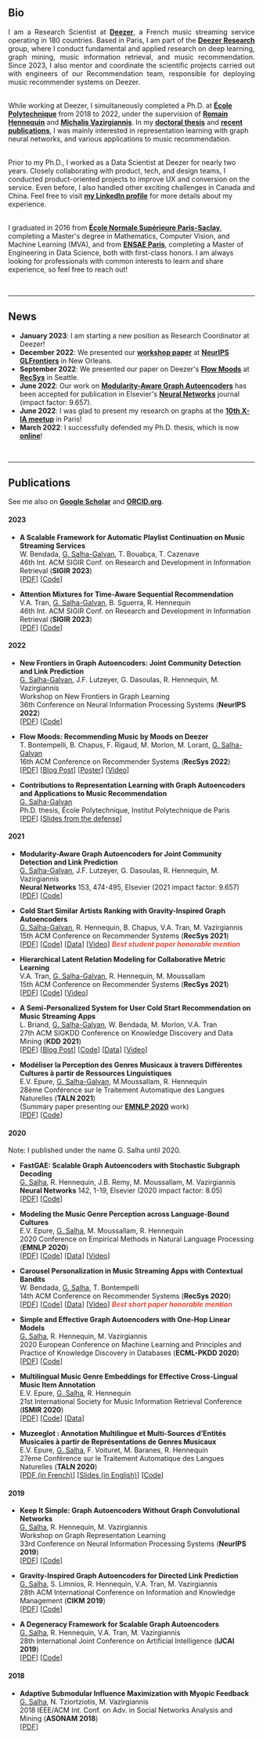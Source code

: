 ## Bio


<p style="text-align:justify">I am a Research Scientist at <a href="https://deezer.com/" target="_blank"><b>Deezer</b></a>, a French music streaming service operating in 180 countries. Based in Paris, I am part of the <a href="https://research.deezer.com/" target="_blank"><b>Deezer Research</b></a> group, where I conduct fundamental and applied research on deep learning, graph mining, music information retrieval, and music recommendation. Since 2023, I also mentor and coordinate the scientific projects carried out with engineers of our Recommendation team, responsible for deploying music recommender systems on Deezer.<br><br>

While working at Deezer, I simultaneously completed a Ph.D. at <a href="https://www.polytechnique.edu/en" target="_blank"><b>École Polytechnique</b></a> from 2018 to 2022, under the supervision of <a href="https://scholar.google.fr/citations?user=e-aOrHAAAAAJ" target="_blank"><b>Romain Hennequin</b></a> and <a href="https://scholar.google.fr/citations?user=aWGJYcMAAAAJ" target="_blank"><b>Michalis Vazirgiannis</b></a>. In my <a href="https://guillaumesalhagalvan.com/doc/phdthesis_gsalhagalvan.pdf" target="_blank"><b>doctoral thesis</b></a> and <a href="https://scholar.google.fr/citations?hl=fr&authuser=1&user=BFT8u-oAAAAJ" target="_blank"><b>recent publications</b></a>, I was mainly interested in representation learning with graph neural networks, and various applications to music recommendation. <br><br>

Prior to my Ph.D., I worked as a Data Scientist at Deezer for nearly two years. Closely collaborating with product, tech, and design teams, I conducted product-oriented projects to improve UX and conversion on the service. Even before, I also handled other exciting challenges in Canada and China.
Feel free to visit <a href="https://www.linkedin.com/in/guillaumesalhagalvan/" target="_blank"><b>my LinkedIn profile</b></a> for more details about my experience. <br><br>  
  
I graduated in 2016 from <a href="https://www.master-mva.com/" target="_blank"><b>École Normale Supérieure Paris-Saclay</b></a>, completing a Master's degree in Mathematics, Computer Vision, and Machine Learning (MVA), and from <a href="https://www.ensae.fr/en/" target="_blank"><b>ENSAE Paris</b></a>, completing a Master of Engineering in Data Science, both with first-class honors. I am always looking for professionals with common interests to learn and share experience, so feel free to reach out! </p>

<br>

---



## News

- **January 2023**: I am starting a new position as Research Coordinator at Deezer!
- **December 2022**: We presented our **<a href="https://arxiv.org/pdf/2211.08972.pdf" target="_blank">workshop paper</a>** at **<a href="https://glfrontiers.github.io/" target="_blank">NeurIPS GLFrontiers</a>** in New Orleans.
- **September 2022**: We presented our paper on Deezer's **<a href="https://www.deezer-blog.com/press/flow-moods/" target="_blank">Flow Moods</a>** at **<a href="https://recsys.acm.org/recsys22/" target="_blank">RecSys</a>** in Seattle.
- **June 2022**: Our work on **<a href="https://arxiv.org/pdf/2202.00961.pdf" target="_blank">Modularity-Aware Graph Autoencoders</a>** has been accepted for publication in Elsevier's **<a href="https://www.journals.elsevier.com/neural-networks" target="_blank">Neural Networks</a>** journal (impact factor: 9.657).
- **June 2022**: I was glad to present my research on graphs at the **<a href="https://twitter.com/researchdeezer/status/1534884094462640128" target="_blank">10th X-IA meetup</a>** in Paris!
- **March 2022**: I successfully defended my Ph.D. thesis, which is now **<a href="https://guillaumesalhagalvan.com/doc/phdthesis_gsalhagalvan.pdf" target="_blank">online</a>**!

<br>

---

## Publications

See me also on **<a href="https://scholar.google.fr/citations?hl=fr&authuser=1&user=BFT8u-oAAAAJ" target="_blank">Google Scholar</a>** and **<a href="https://orcid.org/0000-0002-2452-1041" target="_blank">ORCID.org</a>**.

#### 2023


- **A Scalable Framework for Automatic Playlist Continuation on Music Streaming Services**<br>
W. Bendada, <ins>G. Salha-Galvan</ins>, T. Bouabça, T. Cazenave <br>
46th Int. ACM SIGIR Conf. on Research and Development in Information Retrieval (**SIGIR 2023**) <br>
[<a href="https://guillaumesalhagalvan.com/doc/sigir2023-apc.pdf" target="_blank">PDF</a>] [<a href="https://github.com/deezer/APC-RTA" target="_blank">Code</a>]

- **Attention Mixtures for Time-Aware Sequential Recommendation**<br>
V.A. Tran, <ins>G. Salha-Galvan</ins>, B. Sguerra, R. Hennequin <br>
46th Int. ACM SIGIR Conf. on Research and Development in Information Retrieval (**SIGIR 2023**) <br>
[<a href="https://arxiv.org/pdf/2304.08158.pdf" target="_blank">PDF</a>] [<a href="https://github.com/deezer/sigir23-mojito" target="_blank">Code</a>]



#### 2022

- **New Frontiers in Graph Autoencoders: Joint Community Detection and Link Prediction**<br>
<ins>G. Salha-Galvan</ins>, J.F. Lutzeyer, G. Dasoulas, R. Hennequin,  M. Vazirgiannis <br>
Workshop on New Frontiers in Graph Learning <br> 36th Conference on Neural Information Processing Systems (**NeurIPS 2022**) <br>
[<a href="https://arxiv.org/pdf/2211.08972.pdf" target="_blank">PDF</a>] [<a href="https://github.com/GuillaumeSalhaGalvan/modularity_aware_gae" target="_blank">Code</a>]


- **Flow Moods: Recommending Music by Moods on Deezer**<br>
 T. Bontempelli, B. Chapus, F. Rigaud, M. Morlon, M. Lorant, <ins>G. Salha-Galvan</ins> <br> 
 16th ACM Conference on Recommender Systems (**RecSys 2022**) <br>
[<a href="https://arxiv.org/pdf/2207.11229.pdf" target="_blank">PDF</a>]
[<a href="https://deezer.io/how-deezer-built-the-first-emotional-ai-a2ad1ffc7294" target="_blank">Blog Post</a>]
[<a href="https://guillaumesalhagalvan.com/doc/poster_flowmoods_recsys2022.pdf" target="_blank">Poster</a>]
[<a href="https://youtu.be/hqfU36-NX7g" target="_blank">Video</a>]
 


- **Contributions to Representation Learning with Graph Autoencoders and Applications to Music Recommendation**<br>
 <ins>G. Salha-Galvan</ins> <br> 
 Ph.D. thesis, École Polytechnique, Institut Polytechnique de Paris <br> [<a href="https://guillaumesalhagalvan.com/doc/phdthesis_gsalhagalvan.pdf" target="_blank">PDF</a>] [<a href="https://drive.google.com/file/d/1IW4GEhmiYkmliNkYGr5M7ysgzjwL0Fqk/view" target="_blank">Slides from the defense</a>]
 
 
#### 2021

- **Modularity-Aware Graph Autoencoders for Joint Community Detection and Link Prediction**<br>
 <ins>G. Salha-Galvan</ins>, J.F. Lutzeyer, G. Dasoulas, R. Hennequin,  M. Vazirgiannis <br> 
**Neural Networks** 153, 474-495, Elsevier (2021 impact factor: 9.657) <br> [<a href="https://arxiv.org/pdf/2202.00961.pdf" target="_blank">PDF</a>] [<a href="https://github.com/GuillaumeSalhaGalvan/modularity_aware_gae" target="_blank">Code</a>]

- **Cold Start Similar Artists Ranking with Gravity-Inspired Graph Autoencoders** <br>
<ins>G. Salha-Galvan</ins>, R. Hennequin, B. Chapus, V.A. Tran, M. Vazirgiannis <br>
15th ACM Conference on Recommender Systems (**RecSys 2021**) <br>
[<a href="https://arxiv.org/pdf/2108.01053.pdf" target="_blank">PDF</a>] 
[<a href="https://github.com/deezer/similar_artists_ranking" target="_blank">Code</a>] 
[<a href="https://github.com/deezer/similar_artists_ranking/tree/main/data" target="_blank">Data</a>] [<a href="https://youtu.be/rmuMEtDlteg" target="_blank">Video</a>] <strong><i style="color:#e74d3c">Best student paper honorable mention</i></strong>

- **Hierarchical Latent Relation Modeling for Collaborative Metric Learning** <br>
V.A. Tran, <ins>G. Salha-Galvan</ins>, R. Hennequin, M. Moussallam <br>
15th ACM Conference on Recommender Systems (**RecSys 2021**)<br>
[<a href="https://arxiv.org/pdf/2108.04655.pdf" target="_blank">PDF</a>] [<a href="https://github.com/deezer/recsys21-hlr" target="_blank">Code</a>] [<a href="https://youtu.be/fQfnugJd8rY" target="_blank">Video</a>]

- **A Semi-Personalized System for User Cold Start Recommendation on Music Streaming Apps** <br> L. Briand, <ins>G. Salha-Galvan</ins>, W. Bendada, M. Morlon, V.A. Tran <br> 27th ACM SIGKDD Conference on Knowledge Discovery and Data Mining (**KDD 2021**) <br> 
[<a href="https://arxiv.org/pdf/2106.03819.pdf" target="_blank">PDF</a>]
[<a href="https://deezer.io/recommending-music-to-new-users-182263648b82" target="_blank">Blog Post</a>]
[<a href="https://github.com/deezer/semi_perso_user_cold_start" target="_blank">Code</a>] [<a href="https://zenodo.org/record/5121674#.YP_OLxMza3I" target="_blank">Data</a>] [<a href="https://dl.acm.org/doi/10.1145/3447548.3467110#sec-supp" target="_blank">Video</a>]

- **Modéliser la Perception des Genres Musicaux à travers Différentes Cultures à partir de Ressources Linguistiques** <br> E.V. Epure, <ins>G. Salha-Galvan</ins>, M.Moussallam, R. Hennequin <br> 28ème Conférence sur le Traitement Automatique des Langues Naturelles (**TALN 2021**) <br> (Summary paper presenting our **<a href="https://arxiv.org/pdf/2010.06325.pdf" target="_blank">EMNLP 2020</a>** work)  <br> [<a href="https://hal.archives-ouvertes.fr/hal-03265881/document" target="_blank">PDF</a>] [<a href="https://github.com/deezer/CrossCulturalMusicGenrePerception" target="_blank">Code</a>]



#### 2020

Note: I published under the name G. Salha until 2020.

- **FastGAE: Scalable Graph Autoencoders with Stochastic Subgraph Decoding**<br> <ins>G. Salha</ins>, R. Hennequin, J.B. Remy, M. Moussallam, M. Vazirgiannis <br> **Neural Networks** 142, 1-19, Elsevier (2020 impact factor: 8.05) <br> [<a href="https://arxiv.org/pdf/2002.01910.pdf" target="_blank">PDF</a>] [<a href="https://github.com/deezer/fastgae" target="_blank">Code</a>]

- **Modeling the Music Genre Perception across Language-Bound Cultures**<br> E.V. Epure, <ins>G. Salha</ins>, M. Moussallam, R. Hennequin <br> 2020 Conference on Empirical Methods in Natural Language Processing (**EMNLP 2020**) <br> [<a href="https://arxiv.org/pdf/2010.06325.pdf" target="_blank">PDF</a>] [<a href="https://github.com/deezer/CrossCulturalMusicGenrePerception" target="_blank">Code</a>] [<a href="https://zenodo.org/record/4275315#.X7JNX9NKi3J" target="_blank">Data</a>] [<a href="https://slideslive.com/38938776/modeling-the-music-genre-perception-across-languagebound-cultures" target="_blank">Video</a>]

- **Carousel Personalization in Music Streaming Apps with Contextual Bandits** <br> W. Bendada, <ins>G. Salha</ins>, T. Bontempelli <br> 14th ACM Conference on Recommender Systems (**RecSys 2020**) <br> [<a href="https://arxiv.org/pdf/2009.06546.pdf" target="_blank">PDF</a>] [<a href="https://github.com/deezer/carousel_bandits" target="_blank">Code</a>] [<a href="https://zenodo.org/record/4048678#.X22ttJMza3K" target="_blank">Data</a>] [<a href="https://vimeo.com/456553260" target="_blank">Video</a>] <strong><i style="color:#e74d3c">Best short paper honorable mention</i></strong>

- **Simple and Effective Graph Autoencoders with One-Hop Linear Models** <br> <ins>G. Salha</ins>, R. Hennequin, M. Vazirgiannis <br> 2020 European Conference on Machine Learning and Principles and Practice of Knowledge Discovery in Databases (**ECML-PKDD 2020**) <br> [<a href="https://arxiv.org/pdf/2001.07614.pdf" target="_blank">PDF</a>] [<a href="https://github.com/deezer/linear_graph_autoencoders" target="_blank">Code</a>]

- **Multilingual Music Genre Embeddings for Effective Cross-Lingual Music Item Annotation** <br> E.V. Epure, <ins>G. Salha</ins>, R. Hennequin <br> 21st International Society for Music Information Retrieval Conference (**ISMIR 2020**) <br> [<a href="https://arxiv.org/pdf/2009.07755.pdf" target="_blank">PDF</a>] [<a href="https://github.com/deezer/MultilingualMusicGenreEmbedding" target="_blank">Code</a>] [<a href="https://zenodo.org/record/4247202#.X6wp0ZNKi3L" target="_blank">Data</a>]

- **Muzeeglot : Annotation Multilingue et Multi-Sources d’Entités Musicales à partir de Représentations de Genres Musicaux** <br> E.V. Epure, <ins>G. Salha</ins>, F. Voituret, M. Baranes, R. Hennequin <br> 27ème Conférence sur le Traitement Automatique des Langues Naturelles (**TALN 2020**) <br> [<a href="https://hal.archives-ouvertes.fr/hal-02768498/document" target="_blank">PDF (in French)</a>] [<a href="https://github.com/deezer/muzeeglot/blob/master/docs/presentation.pdf" target="_blank">Slides (in English)</a>] [<a href="https://github.com/deezer/muzeeglot" target="_blank">Code</a>]


#### 2019

- **Keep It Simple: Graph Autoencoders Without Graph Convolutional Networks** <br> <ins>G. Salha</ins>, R. Hennequin, M. Vazirgiannis <br> Workshop on Graph Representation Learning <br> 33rd Conference on Neural Information Processing Systems (**NeurIPS 2019**) <br> [<a href="https://arxiv.org/pdf/1910.00942.pdf" target="_blank">PDF</a>] [<a href="https://github.com/deezer/linear_graph_autoencoders" target="_blank">Code</a>]

- **Gravity-Inspired Graph Autoencoders for Directed Link Prediction** <br> <ins>G. Salha</ins>, S. Limnios, R. Hennequin, V.A. Tran, M. Vazirgiannis <br> 28th ACM International Conference on Information and Knowledge Management (**CIKM 2019**) <br> [<a href="https://arxiv.org/pdf/1905.09570.pdf" target="_blank">PDF</a>] [<a href="https://github.com/deezer/gravity_graph_autoencoders" target="_blank">Code</a>]

- **A Degeneracy Framework for Scalable Graph Autoencoders** <br> <ins>G. Salha</ins>, R. Hennequin, V.A. Tran, M. Vazirgiannis <br> 28th International Joint Conference on Artificial Intelligence (**IJCAI 2019**) <br> 
[<a href="https://www.ijcai.org/proceedings/2019/0465.pdf" target="_blank">PDF</a>] [<a href="https://github.com/deezer/linear_graph_autoencoders" target="_blank">Code</a>]


#### 2018

- **Adaptive Submodular Influence Maximization with Myopic Feedback** <br> <ins>G. Salha</ins>, N. Tziortziotis, M. Vazirgiannis <br> 2018 IEEE/ACM Int. Conf. on Adv. in Social Networks Analysis and Mining (**ASONAM 2018**) <br> [<a href="https://arxiv.org/pdf/1704.06905.pdf" target="_blank">PDF</a>]

<br>

